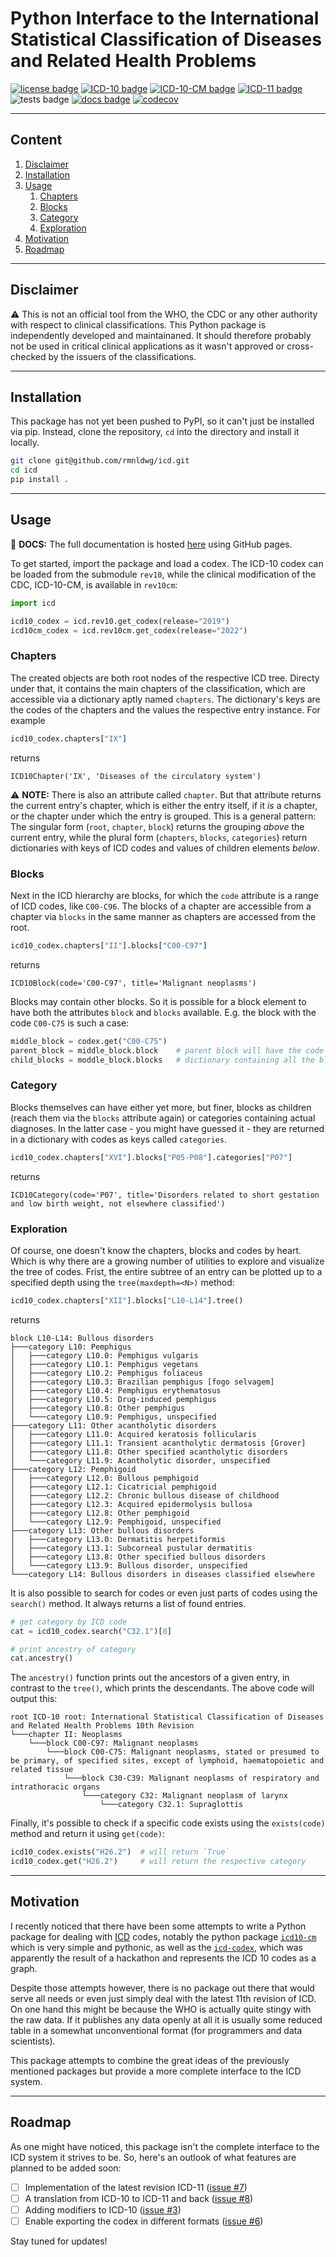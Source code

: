 # Python Interface to the International Statistical Classification of Diseases and Related Health Problems

[![license badge](https://img.shields.io/badge/license-MIT-blue.svg?style=flat)][license file]
[![ICD-10 badge](https://img.shields.io/badge/ICD--10-%F0%9F%97%B8%20done-green.svg?style=flat)][ICD-10]
[![ICD-10-CM badge](https://img.shields.io/badge/ICD--10--CM-%F0%9F%97%B8%20done-green.svg?style=flat)][ICD-10-CM]
[![ICD-11 badge](https://img.shields.io/badge/ICD--11-%E2%9C%97%20not%20yet-red.svg?style=flat)][ICD-11]
![tests badge](https://github.com/rmnldwg/icd/actions/workflows/tests.yml/badge.svg?style=flat)
[![docs badge](https://github.com/rmnldwg/icd/actions/workflows/docs.yml/badge.svg?style=flat)](https://rmnldwg.github.io/icd)
[![codecov](https://codecov.io/gh/rmnldwg/icd/branch/main/graph/badge.svg?token=53LOK18GLT)](https://codecov.io/gh/rmnldwg/icd)


[license file]: https://github.com/rmnldwg/icd/blob/main/LICENSE
[ICD-10]: https://icd.who.int/browse10
[ICD-10-CM]: https://www.cdc.gov/nchs/icd/icd10cm.htm
[ICD-11]: https://icd.who.int/browse11

***

## Content

1. [Disclaimer](#disclaimer)
2. [Installation](#installation)
3. [Usage](#usage)
   1. [Chapters](#chapters)
   2. [Blocks](#blocks)
   3. [Category](#category)
   4. [Exploration](#exploration)
4. [Motivation](#motivation)
5. [Roadmap](#roadmap)

***

## Disclaimer

⚠️ This is not an official tool from the WHO, the CDC or any other authority with respect to clinical classifications. This Python package is independently developed and maintainaned. It should therefore probably not be used in critical clinical applications as it wasn't approved or cross-checked by the issuers of the classifications.

***

## Installation

This package has not yet been pushed to PyPI, so it can't just be installed via pip. Instead, clone the repository, `cd` into the directory and install it
locally.

```bash
git clone git@github.com/rmnldwg/icd.git
cd icd
pip install .
```

***

## Usage

📖 **DOCS:** The full documentation is hosted [here][docs] using GitHub pages.

[docs]: https://rmnldwg.github.io/icd

To get started, import the package and load a codex. The ICD-10 codex can be loaded from the submodule `rev10`, while the clinical modification of the CDC, ICD-10-CM, is available in `rev10cm`:

```python
import icd

icd10_codex = icd.rev10.get_codex(release="2019")
icd10cm_codex = icd.rev10cm.get_codex(release="2022")
```

### Chapters

The created objects are both root nodes of the respective ICD tree. Directy under that, it contains the main chapters of the classification, which are accessible via a dictionary aptly named `chapters`. The dictionary's keys are the codes of the chapters and the values the respective entry instance. For example

```python
icd10_codex.chapters["IX"]
```

returns

```text
ICD10Chapter('IX', 'Diseases of the circulatory system')
```

⚠️ **NOTE:** There is also an attribute called `chapter`. But that attribute returns the current entry's chapter, which is either the entry itself, if it *is* a chapter, or the chapter under which the entry is grouped. This is a general pattern: The singular form (`root`, `chapter`, `block`) returns the grouping *above* the current entry, while the plural form (`chapters`, `blocks`, `categories`) return dictionaries with keys of ICD codes and values of children elements *below*.

### Blocks

Next in the ICD hierarchy are blocks, for which the `code` attribute is a range of ICD codes, like `C00-C96`. The blocks of a chapter are accessible from a chapter via `blocks` in the same manner as chapters are accessed from the root.

```python
icd10_codex.chapters["II"].blocks["C00-C97"]
```

returns

```text
ICD10Block(code='C00-C97', title='Malignant neoplasms')
```

Blocks may contain other blocks. So it is possible for a block element to have both the attributes `block` and `blocks` available. E.g. the block with the code `C00-C75` is such a case:

```python
middle_block = codex.get("C00-C75")
parent_block = middle_block.block    # parent block will have the code range `C00-C97`
child_blocks = moddle_block.blocks   # dictionary containing all the blocks immediately below
```

### Category

Blocks themselves can have either yet more, but finer, blocks as children (reach them via the `blocks` attribute again) or categories containing actual diagnoses. In the latter case - you might have guessed it - they are returned in a dictionary with codes as keys called `categories`.

```python
icd10_codex.chapters["XVI"].blocks["P05-P08"].categories["P07"]
```

returns

```text
ICD10Category(code='P07', title='Disorders related to short gestation and low birth weight, not elsewhere classified')
```

### Exploration

Of course, one doesn't know the chapters, blocks and codes by heart. Which is why there are a growing number of utilities to explore and visualize the tree of codes. Frist, the entire subtree of an entry can be plotted up to a specified depth using the `tree(maxdepth=<N>)` method:

```python
icd10_codex.chapters["XII"].blocks["L10-L14"].tree()
```

returns

```text
block L10-L14: Bullous disorders
├───category L10: Pemphigus
│   ├───category L10.0: Pemphigus vulgaris
│   ├───category L10.1: Pemphigus vegetans
│   ├───category L10.2: Pemphigus foliaceus
│   ├───category L10.3: Brazilian pemphigus [fogo selvagem]
│   ├───category L10.4: Pemphigus erythematosus
│   ├───category L10.5: Drug-induced pemphigus
│   ├───category L10.8: Other pemphigus
│   └───category L10.9: Pemphigus, unspecified
├───category L11: Other acantholytic disorders
│   ├───category L11.0: Acquired keratosis follicularis
│   ├───category L11.1: Transient acantholytic dermatosis [Grover]
│   ├───category L11.8: Other specified acantholytic disorders
│   └───category L11.9: Acantholytic disorder, unspecified
├───category L12: Pemphigoid
│   ├───category L12.0: Bullous pemphigoid
│   ├───category L12.1: Cicatricial pemphigoid
│   ├───category L12.2: Chronic bullous disease of childhood
│   ├───category L12.3: Acquired epidermolysis bullosa
│   ├───category L12.8: Other pemphigoid
│   └───category L12.9: Pemphigoid, unspecified
├───category L13: Other bullous disorders
│   ├───category L13.0: Dermatitis herpetiformis
│   ├───category L13.1: Subcorneal pustular dermatitis
│   ├───category L13.8: Other specified bullous disorders
│   └───category L13.9: Bullous disorder, unspecified
└───category L14: Bullous disorders in diseases classified elsewhere
```

It is also possible to search for codes or even just parts of codes using the `search()` method. It always returns a list of found entries.

```python
# get category by ICD code
cat = icd10_codex.search("C32.1")[0]

# print ancestry of category
cat.ancestry()
```

The `ancestry()` function prints out the ancestors of a given entry, in contrast to the `tree()`, which prints the descendants. The above code will output this:

```text
root ICD-10 root: International Statistical Classification of Diseases and Related Health Problems 10th Revision
└───chapter II: Neoplasms
    └───block C00-C97: Malignant neoplasms
        └───block C00-C75: Malignant neoplasms, stated or presumed to be primary, of specified sites, except of lymphoid, haematopoietic and related tissue
            └───block C30-C39: Malignant neoplasms of respiratory and intrathoracic organs
                └───category C32: Malignant neoplasm of larynx
                    └───category C32.1: Supraglottis
```

Finally, it's possible to check if a specific code exists using the `exists(code)` method and return it using `get(code)`:

```python
icd10_codex.exists("H26.2")  # will return `True`
icd10_codex.get("H26.2")     # will return the respective category
```

***

## Motivation

I recently noticed that there have been some attempts to write a Python package for dealing with [ICD](https://www.who.int/standards/classifications/classification-of-diseases) codes, notably the python package [`icd10-cm`](https://github.com/bryand1/icd10-cm) which is very simple and pythonic, as well as the [`icd-codex`](https://github.com/icd-codex/icd-codex), which was apparently the result of a hackathon and represents the ICD 10 codes as a graph.

Despite those attempts however, there is no package out there that would serve all needs or even just simply deal with the latest 11th revision of ICD. On one hand this might be because the WHO is actually quite stingy with the raw data. If it publishes any data openly at all it is usually some reduced table in a somewhat unconventional format (for programmers and data scientists).

This package attempts to combine the great ideas of the previously mentioned packages but provide a more complete interface to the ICD system.

***

## Roadmap

As one might have noticed, this package isn't the complete interface to the ICD system it strives to be. So, here's an outlook of what features are planned to be added soon:

- [ ] Implementation of the latest revision ICD-11 ([issue #7])
- [ ] A translation from ICD-10 to ICD-11 and back ([issue #8])
- [ ] Adding modifiers to ICD-10 ([issue #3])
- [ ] Enable exporting the codex in different formats ([issue #6])

[issue #3]: https://github.com/rmnldwg/icd/issues/3
[issue #6]: https://github.com/rmnldwg/icd/issues/6
[issue #7]: https://github.com/rmnldwg/icd/issues/7
[issue #8]: https://github.com/rmnldwg/icd/issues/8

Stay tuned for updates!
